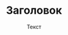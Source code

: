<div style="display: flex; align-items: center; justify-content: center; height: 40vh;">
  <div style="text-align: center;">
    <!-- Ваше содержимое Markdown -->
    <h1>Заголовок</h1>
    <p>Текст</p>
  </div>
</div>
